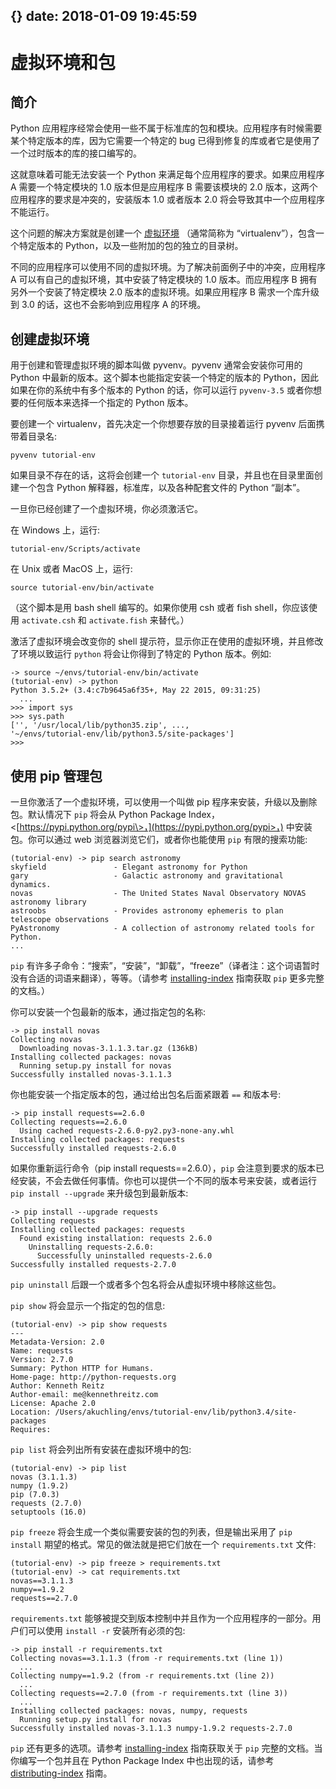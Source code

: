{}
date: 2018-01-09 19:45:59
---
虚拟环境和包
============

简介
---

Python
应用程序经常会使用一些不属于标准库的包和模块。应用程序有时候需要某个特定版本的库，因为它需要一个特定的
bug 已得到修复的库或者它是使用了一个过时版本的库的接口编写的。

这就意味着可能无法安装一个 Python 来满足每个应用程序的要求。如果应用程序
A 需要一个特定模块的 1.0 版本但是应用程序 B 需要该模块的 2.0
版本，这两个应用程序的要求是冲突的，安装版本 1.0 或者版本 2.0
将会导致其中一个应用程序不能运行。

这个问题的解决方案就是创建一个
[虚拟环境](https://docs.python.org/3/glossary.html#term-virtual-environment)
（通常简称为 “virtualenv”），包含一个特定版本的
Python，以及一些附加的包的独立的目录树。

不同的应用程序可以使用不同的虚拟环境。为了解决前面例子中的冲突，应用程序
A 可以有自己的虚拟环境，其中安装了特定模块的 1.0 版本。而应用程序 B
拥有另外一个安装了特定模块 2.0 版本的虚拟环境。如果应用程序 B
需求一个库升级到 3.0 的话，这也不会影响到应用程序 A 的环境。

创建虚拟环境
------------

用于创建和管理虚拟环境的脚本叫做 pyvenv。pyvenv 通常会安装你可用的
Python 中最新的版本。这个脚本也能指定安装一个特定的版本的
Python，因此如果在你的系统中有多个版本的 Python 的话，你可以运行
`pyvenv-3.5` 或者你想要的任何版本来选择一个指定的 Python 版本。

要创建一个 virtualenv，首先决定一个你想要存放的目录接着运行 pyvenv
后面携带着目录名:

    pyvenv tutorial-env

如果目录不存在的话，这将会创建一个 `tutorial-env`
目录，并且也在目录里面创建一个包含 Python
解释器，标准库，以及各种配套文件的 Python “副本”。

一旦你已经创建了一个虚拟环境，你必须激活它。

在 Windows 上，运行:

    tutorial-env/Scripts/activate

在 Unix 或者 MacOS 上，运行:

    source tutorial-env/bin/activate

（这个脚本是用 bash shell 编写的。如果你使用 csh 或者 fish
shell，你应该使用 `activate.csh` 和 `activate.fish` 来替代。）

激活了虚拟环境会改变你的 shell
提示符，显示你正在使用的虚拟环境，并且修改了环境以致运行 `python`
将会让你得到了特定的 Python 版本。例如:

    -> source ~/envs/tutorial-env/bin/activate
    (tutorial-env) -> python
    Python 3.5.2+ (3.4:c7b9645a6f35+, May 22 2015, 09:31:25)
      ...
    >>> import sys
    >>> sys.path
    ['', '/usr/local/lib/python35.zip', ...,
    '~/envs/tutorial-env/lib/python3.5/site-packages']
    >>>

使用 pip 管理包
---------------

一旦你激活了一个虚拟环境，可以使用一个叫做 pip
程序来安装，升级以及删除包。默认情况下 `pip` 将会从 Python Package
Index，\<[https://pypi.python.org/pypi\>，](https://pypi.python.org/pypi>，)
中安装包。你可以通过 web 浏览器浏览它们，或者你也能使用 `pip`
有限的搜索功能:

    (tutorial-env) -> pip search astronomy
    skyfield               - Elegant astronomy for Python
    gary                   - Galactic astronomy and gravitational dynamics.
    novas                  - The United States Naval Observatory NOVAS astronomy library
    astroobs               - Provides astronomy ephemeris to plan telescope observations
    PyAstronomy            - A collection of astronomy related tools for Python.
    ...

`pip`
有许多子命令：“搜索”，“安装”，“卸载”，“freeze”（译者注：这个词语暂时没有合适的词语来翻译），等等。（请参考
[installing-index](https://docs.python.org/3/installing/index.html#installing-index)
指南获取 `pip` 更多完整的文档。）

你可以安装一个包最新的版本，通过指定包的名称:

    -> pip install novas
    Collecting novas
      Downloading novas-3.1.1.3.tar.gz (136kB)
    Installing collected packages: novas
      Running setup.py install for novas
    Successfully installed novas-3.1.1.3

你也能安装一个指定版本的包，通过给出包名后面紧跟着 `==` 和版本号:

    -> pip install requests==2.6.0
    Collecting requests==2.6.0
      Using cached requests-2.6.0-py2.py3-none-any.whl
    Installing collected packages: requests
    Successfully installed requests-2.6.0

如果你重新运行命令（pip install requests==2.6.0），`pip`
会注意到要求的版本已经安装，不会去做任何事情。你也可以提供一个不同的版本号来安装，或者运行
`pip install --upgrade` 来升级包到最新版本:

    -> pip install --upgrade requests
    Collecting requests
    Installing collected packages: requests
      Found existing installation: requests 2.6.0
        Uninstalling requests-2.6.0:
          Successfully uninstalled requests-2.6.0
    Successfully installed requests-2.7.0

`pip uninstall` 后跟一个或者多个包名将会从虚拟环境中移除这些包。

`pip show` 将会显示一个指定的包的信息:

    (tutorial-env) -> pip show requests
    ---
    Metadata-Version: 2.0
    Name: requests
    Version: 2.7.0
    Summary: Python HTTP for Humans.
    Home-page: http://python-requests.org
    Author: Kenneth Reitz
    Author-email: me@kennethreitz.com
    License: Apache 2.0
    Location: /Users/akuchling/envs/tutorial-env/lib/python3.4/site-packages
    Requires:

`pip list` 将会列出所有安装在虚拟环境中的包:

    (tutorial-env) -> pip list
    novas (3.1.1.3)
    numpy (1.9.2)
    pip (7.0.3)
    requests (2.7.0)
    setuptools (16.0)

`pip freeze` 将会生成一个类似需要安装的包的列表，但是输出采用了
`pip install` 期望的格式。常见的做法就是把它们放在一个
`requirements.txt` 文件:

    (tutorial-env) -> pip freeze > requirements.txt
    (tutorial-env) -> cat requirements.txt
    novas==3.1.1.3
    numpy==1.9.2
    requests==2.7.0

`requirements.txt`
能够被提交到版本控制中并且作为一个应用程序的一部分。用户们可以使用
`install -r` 安装所有必须的包:

    -> pip install -r requirements.txt
    Collecting novas==3.1.1.3 (from -r requirements.txt (line 1))
      ...
    Collecting numpy==1.9.2 (from -r requirements.txt (line 2))
      ...
    Collecting requests==2.7.0 (from -r requirements.txt (line 3))
      ...
    Installing collected packages: novas, numpy, requests
      Running setup.py install for novas
    Successfully installed novas-3.1.1.3 numpy-1.9.2 requests-2.7.0

`pip` 还有更多的选项。请参考
[installing-index](https://docs.python.org/3/installing/index.html#installing-index)
指南获取关于 `pip` 完整的文档。当你编写一个包并且在 Python Package Index
中也出现的话，请参考
[distributing-index](https://docs.python.org/3/distributing/index.html#distributing-index)
指南。
